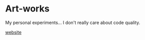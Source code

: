# Art-works
My personal experiments... I don't really care about code quality.

[website](https://singerxt.github.io/art-works/)
